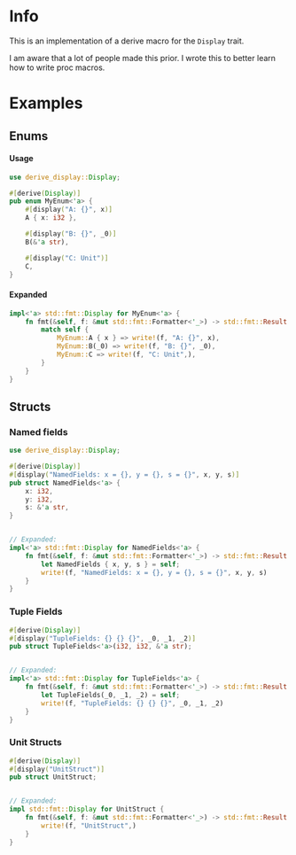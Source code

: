 # Info
This is an implementation of a derive macro for the `Display` trait.

I am aware that a lot of people made this prior. I wrote this to better learn how to write proc macros.


# Examples
## Enums
#### Usage
```rs
use derive_display::Display;

#[derive(Display)]
pub enum MyEnum<'a> {
    #[display("A: {}", x)]
    A { x: i32 },

    #[display("B: {}", _0)]
    B(&'a str),

    #[display("C: Unit")]
    C,
}
```

#### Expanded
```rs
impl<'a> std::fmt::Display for MyEnum<'a> {
    fn fmt(&self, f: &mut std::fmt::Formatter<'_>) -> std::fmt::Result {
        match self {
            MyEnum::A { x } => write!(f, "A: {}", x),
            MyEnum::B(_0) => write!(f, "B: {}", _0),
            MyEnum::C => write!(f, "C: Unit",),
        }
    }
}
```

## Structs
### Named fields
```rs
use derive_display::Display;

#[derive(Display)]
#[display("NamedFields: x = {}, y = {}, s = {}", x, y, s)]
pub struct NamedFields<'a> {
    x: i32,
    y: i32,
    s: &'a str,
}


// Expanded:
impl<'a> std::fmt::Display for NamedFields<'a> {
    fn fmt(&self, f: &mut std::fmt::Formatter<'_>) -> std::fmt::Result {
        let NamedFields { x, y, s } = self;
        write!(f, "NamedFields: x = {}, y = {}, s = {}", x, y, s)
    }
}
```

### Tuple Fields
```rs
#[derive(Display)]
#[display("TupleFields: {} {} {}", _0, _1, _2)]
pub struct TupleFields<'a>(i32, i32, &'a str);


// Expanded:
impl<'a> std::fmt::Display for TupleFields<'a> {
    fn fmt(&self, f: &mut std::fmt::Formatter<'_>) -> std::fmt::Result {
        let TupleFields(_0, _1, _2) = self;
        write!(f, "TupleFields: {} {} {}", _0, _1, _2)
    }
}
```

### Unit Structs
```rs
#[derive(Display)]
#[display("UnitStruct")]
pub struct UnitStruct;


// Expanded:
impl std::fmt::Display for UnitStruct {
    fn fmt(&self, f: &mut std::fmt::Formatter<'_>) -> std::fmt::Result {
        write!(f, "UnitStruct",)
    }
}
```
